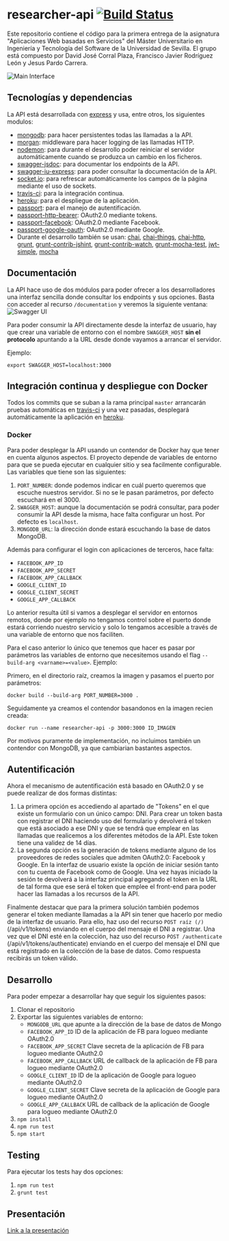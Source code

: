 # researcher-api [![Build Status](https://travis-ci.org/Javirln/aws1617-02.svg?branch=master)](https://travis-ci.org/Javirln/aws1617-02)

Este repositorio contiene el código para la primera entrega de la asignatura "Aplicaciones Web basadas en Servicios" del Máster Universitario en
Ingeniería y Tecnología del Software de la Universidad de Sevilla. El grupo está compuesto por David José Corral Plaza, Francisco Javier Rodríguez 
León y Jesus Pardo Carrera.

![Main Interface](https://image.ibb.co/bNBgQa/Screen_Shot_2017_03_16_at_16_39_34.png)


## Tecnologías y dependencias

La API está desarrollada con [express](https://expressjs.com) y usa, entre otros, los siguientes modulos:

- [mongodb](https://www.mongodb.com/): para hacer persistentes todas las llamadas a la API.
- [morgan](https://github.com/expressjs/morgan): middleware para hacer logging de las llamadas HTTP.
- [nodemon](https://github.com/remy/nodemon): para durante el desarrollo poder reiniciar el servidor automáticamente cuando se produzca un cambio en los ficheros.
- [swagger-jsdoc](https://github.com/Surnet/swagger-jsdoc): para documentar los endpoints de la API.
- [swagger-iu-express](https://github.com/scottie1984/swagger-ui-express): para poder consultar la documentación de la API.
- [socket.io](https://github.com/socketio/socket.io): para refrescar automáticamente los campos de la página mediante el uso de sockets.
- [travis-ci](https://travis-ci.org): para la integración continua.
- [heroku](https://heroku.com): para el despliegue de la aplicación.
- [passport](http://passportjs.org/): para el manejo de autentificación.
- [passport-http-bearer](https://github.com/jaredhanson/passport-http-bearer): OAuth2.0 mediante tokens.
- [passport-facebook](https://github.com/jaredhanson/passport-facebook): OAuth2.0 mediante Facebook.
- [passport-google-oauth](https://github.com/jaredhanson/passport-google-oauth): OAuth2.0 mediante Google.
- Durante el desarrollo también se usan: [chai](http://chaijs.com/), 
  [chai-things](https://github.com/chaijs/chai-things),
  [chai-http](https://github.com/chaijs/chai-http),
  [grunt](https://gruntjs.com/),
  [grunt-contrib-jshint](https://github.com/gruntjs/grunt-contrib-jshint), 
  [grunt-contrib-watch](https://github.com/gruntjs/grunt-contrib-watch),
  [grunt-mocha-test](https://github.com/pghalliday/grunt-mocha-test),
  [jwt-simple](https://github.com/hokaccha/node-jwt-simple),
  [mocha](https://mochajs.org/)

## Documentación

La API hace uso de dos módulos para poder ofrecer a los desarrolladores una interfaz sencilla donde consultar los endpoints y sus opciones.
Basta con acceder al recurso `/documentation` y veremos la siguiente ventana:
![Swagger UI](https://image.ibb.co/fTeF0a/Screen_Shot_2017_03_16_at_11_48_00.png)

Para poder consumir la API directamente desde la interfaz de usuario, hay que crear una variable de entorno 
con el nombre `SWAGGER_HOST` **sin el protocolo** apuntando a la URL desde donde vayamos a arrancar el servidor. 

Ejemplo:
```
export SWAGGER_HOST=localhost:3000
```
## Integración continua y despliegue con Docker

Todos los commits que se suban a la rama principal `master` arrancarán pruebas automáticas en [travis-ci](https://travis-ci.org)
y una vez pasadas, desplegará automáticamente la aplicación en [heroku](https://aws1617-02.herokuapp.com).

### Docker

Para poder desplegar la API usando un contendor de Docker hay que tener en cuenta algunos aspectos. El proyecto depende de variables de entorno para que se pueda ejecutar en cualquier sitio y sea facilmente configurable. Las variables que tiene son las siguientes:
1. `PORT_NUMBER`: donde podemos indicar en cuál puerto queremos que escuche nuestros servidor. Si no se le pasan parámetros, por defecto escuchará en el 3000.
2. `SWAGGER_HOST`: aunque la documentación se podrá consultar, para poder consumir la API desde la misma, hace falta configurar un host. Por defecto es `localhost`.
3. `MONGODB_URL`: la dirección donde estará escuchando la base de datos MongoDB.

Además para configurar el login con aplicaciones de terceros, hace falta:
* `FACEBOOK_APP_ID`
* `FACEBOOK_APP_SECRET`
* `FACEBOOK_APP_CALLBACK`
* `GOOGLE_CLIENT_ID`
* `GOOGLE_CLIENT_SECRET`
* `GOOGLE_APP_CALLBACK`

Lo anterior resulta útil si vamos a desplegar el servidor en entornos remotos, donde por ejemplo no tengamos control sobre el puerto donde estará corriendo nuestro servicio y solo lo tengamos accesible a través de una variable de entorno que nos faciliten. 

Para el caso anterior lo único que tenemos que hacer es pasar por parámetros las variables de entorno que necesitemos usando el flag `--build-arg <varname>=<value>`. Ejemplo:

Primero, en el directorio raíz, creamos la imagen y pasamos el puerto por parámetros:
```
docker build --build-arg PORT_NUMBER=3000 .
```
Seguidamente ya creamos el contendor basandonos en la imagen recien creada:
```
docker run --name researcher-api -p 3000:3000 ID_IMAGEN
```

Por motivos puramente de implementación, no incluimos también un contendor con MongoDB, ya que cambiarian bastantes aspectos.
## Autentificación
Ahora el mecanismo de autentificación está basado en OAuth2.0 y se puede realizar de dos formas distintas:
1. La primera opción es accediendo al apartado de "Tokens" en el que existe un formulario con un único campo: DNI. Para crear un token 
basta con registrar el DNI haciendo uso del formulario y devolverá el token que está asociado a ese DNI y que se tendrá que emplear en
las llamadas que realicemos a los diferentes métodos de la API. Este token tiene una validez de 14 días.
2. La segunda opción es la generación de tokens mediante alguno de los proveedores de redes sociales que admiten OAuth2.0: Facebook y Google.
En la interfaz de usuario existe la opción de iniciar sesión tanto con tu cuenta de Facebook como de Google. Una vez hayas iniciado la sesión
te devolverá a la interfaz principal agregando el token en la URL de tal forma que ese será el token que emplee el front-end para poder
hacer las llamadas a los recursos de la API.

Finalmente destacar que para la primera solución también podemos generar el token mediante llamadas a la API sin tener que hacerlo por
medio de la interfaz de usuario. Para ello, haz uso del recurso `POST raíz (/)` (/api/v1/tokens) enviando en el cuerpo del mensaje el DNI 
a registrar. Una vez que el DNI esté en la colección, haz uso del recurso `POST /authenticate` (/api/v1/tokens/authenticate) enviando en 
el cuerpo del mensaje el DNI que está registrado en la colección de la base de datos. Como respuesta recibirás un token válido.

## Desarrollo

Para poder empezar a desarrollar hay que seguir los siguientes pasos:
1. Clonar el repositorio
2. Exportar las siguientes variables de entorno:
    * `MONGODB_URL` que apunte a la dirección de la base de datos de Mongo
    * `FACEBOOK_APP_ID` ID de la aplicación de FB para logueo mediante OAuth2.0
    * `FACEBOOK_APP_SECRET` Clave secreta de la aplicación de FB para logueo mediante OAuth2.0
    * `FACEBOOK_APP_CALLBACK` URL de callback de la aplicación de FB para logueo mediante OAuth2.0
    * `GOOGLE_CLIENT_ID` ID de la aplicación de Google para logueo mediante OAuth2.0
    * `GOOGLE_CLIENT_SECRET` Clave secreta de la aplicación de Google para logueo mediante OAuth2.0
    * `GOOGLE_APP_CALLBACK` URL de callback de la aplicación de Google para logueo mediante OAuth2.0
3. `npm install`
4. `npm run test`
5. `npm start`

## Testing

Para ejecutar los tests hay dos opciones:
1. `npm run test`
2. `grunt test`

## Presentación

[Link a la presentación](https://docs.google.com/presentation/d/1lWfu-ow814BkYs9hgsEbKP4qXb7ZHc8-ZPK_W5e19m4/edit?usp=sharing)
